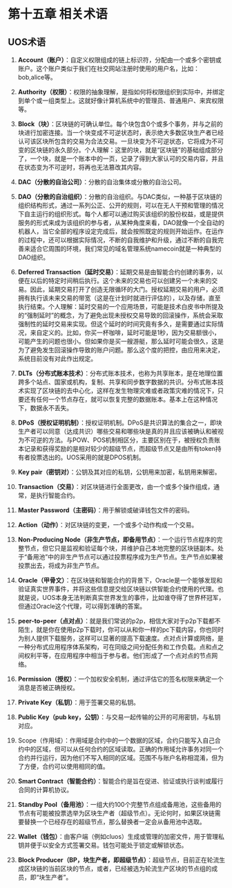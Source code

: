 # 第十五章 相关术语

## UOS术语

1. **Account（账户）**：自定义权限组成的链上标识符，分配由一个或多个密钥或账户。这个账户类似于我们在社交网站注册时使用的用户名，比如：bob,alice等。

2. **Authority（权限）**：权限的抽象理解，是指如何将权限组织到实际中，并绑定到单个或一组类型上。这就好像计算机系统中的管理员、普通用户、来宾权限等。

3. **Block（块）**：区块链的可确认单位。每个块包含0个或多个事务，并与之前的块进行加密连接。当一个块变成不可逆状态时，表示绝大多数区块生产者已经认可该区块所包含的交易为合法交易。一旦块变为不可逆状态，它将成为不可变的区块链的永久部分。个人理解：这里的块，就是“区块链”的基础组成部分了，一个块，就是一个账本中的一页，记录了得到大家认可的交易内容，并且在状态变为不可逆时，将再也无法篡改其内容。

4. **DAC（分散的自治公司）**：分散的自治集体或分散的自治公司。

5. **DAO（分散的自治组织）**：分散的自治组织。与DAC类似，一种基于区块链的组织结构形式，通过一系列公正、公开的规则，可以在无人干预和管理的情况下自主运行的组织形式。每个人都可以通过购买该组织的股份权益，或是提供服务的形式来成为该组织的参与者，从某种角度来看，DAO就像一个全自动的机器人，当它全部的程序设定完成后，就会按照既定的规则开始运作。在运作的过程中，还可以根据实际情况，不断的自我维护和升级，通过不断的自我完善来适合它周围的环境，我们常见的域名管理系统namecoin就是一种典型的DAO组织。

6. **Deferred Transaction（延时交易）**：延期交易是由智能合约创建的事务，以便在以后的特定时间稍后执行。这个未来的交易也可以创建另一个未来的交易。因此，延期交易打开了创造无限循环的大门。授权延期交易的用户，必须拥有执行该未来交易的带宽（这是在计划时就进行评估的），以及存储，直至执行结束。个人理解：延时交易的一个应用场景，可能是技术白皮书中所提及的“强制延时”的概念，为了避免出现未授权交易导致的回滚操作，系统会采取强制性的延时交易来实现。但这个延时的时间究竟有多久，是需要通过实际情况，来自定义的。比如，你买一杯咖啡，延时可能是1秒，因为交易额很小，可能产生的问题也很小。但如果你是买一艘游艇，那么延时可能会很久，这是为了避免发生回滚操作导致的账户问题。那么这个度的把控，由应用来决定，系统目前没有对此作出规定。

7. **DLTs（分布式账本技术）**：分布式账本技术，也称为共享账本，是在地理位置跨多个站点、国家或机构，复制、共享和同步数字数据的共识。分布式账本技术实现了区块链的去中心化，这样在发生物理灾难或者政策灾难的情况下，只要还有任何一个节点存在，就可以恢复完整的数据账本。基本上在这种情况下，数据永不丢失。

8. **DPoS（授权证明机制）**：授权证明机制。DPoS是共识算法的集合之一，即块生产者可以同意（达成共识）哪些交易和哪些块是真的并且应该被确认和被视为不可逆的方法。与POW、POS机制相区分，主要区别在于，被授权负责账本记录和获得奖励的是相对较少的超级节点，而超级节点又是由所有token持有者投票选出的。UOS采用的就是DPOS机制。

9. **Key pair（密钥对）**：公钥及其对应的私钥，公钥用来加密，私钥用来解密。

10. **Transaction（交易）**：对区块链进行全面更改，由一个或多个操作组成，通常，是执行智能合约。

11. **Master Password（主密码）**：用于解锁或破译钱包文件的密码。

12. **Action（动作）**：对区块链的变更，一个或多个动作构成一个交易。

13. **Non-Producing Node（非生产节点，即备用节点）**：一个运行节点程序的完整节点，但它只是监视和验证每个块，并维护自己本地完整的区块链副本。处于“备用池”中的非生产节点可以通过投票程序成为生产节点。生产节点如果被投票出去，将成为非生产节点。

14. **Oracle（甲骨文）**：在区块链和智能合约的背景下，Oracle是一个能够发现和验证真实世界事件，并将这些信息提交给区块链以供智能合约使用的代理。也就是说，UOS本身无法判断真实世界发生的事件，比如谁夺得了世界杯冠军，但通过Oracle这个代理，可以得到准确的答案。

15. **peer-to-peer（点对点）**：就是我们常说的p2p，相信大家对于p2p下载都不陌生，就是你在使用p2p下载时，你可以从和你一样的pc下载内容，你也同时为别人提供下载服务，这样可以显著的提高下载速度。点对点计算或网络，是一种分布式应用程序体系架构，可在同级之间分配任务和工作负载。点和点之间权利平等，在应用程序中相当于参与者。他们形成了一个点对点的节点网络。

16. **Permission（授权）**：一个加权安全机制，通过评估它的签名权限来确定一个消息是否被正确授权。

17. **Private Key（私钥）**：用于签署交易的私钥。

18. **Public Key（pub key，公钥）**：与交易一起传输的公开的可用密钥，与私钥对应。

19. Scope（作用域）：作用域是合约中的一个数据的区域，合约只能写入自己合约中的区域，但可以从任何合约的区域读取。正确的作用域允许事务对同一个合约并行运行，因为他们不写入相同的区域。范围不与账户名称相混淆，但为了方便，合约可以使用相同的值。

20. **Smart Contract（智能合约）**：智能合约是旨在促进、验证或执行谈判或履行合同的计算机协议。

21. **Standby Pool（备用池）**：一组大约100个完整节点组成备用池，这些备用的节点有可能被投票选举为区块生产者（超级节点）。无论何时，如果区块链需要替换一个已经存在的超级节点，那么替换者一定会从备用池中选取。

22. **Wallet（钱包）**：由客户端（例如cluos）生成或管理的加密文件，用于管理私钥并便于以安全方式签署交易。钱包可能处于锁定或解锁状态。

23. **Block Producer（BP，块生产者，即超级节点）**：超级节点，目前正在轮流生成区块链的当前区块的节点，或者，已经被选为轮流生产区块的节点组的成员，即“块生产者”。

